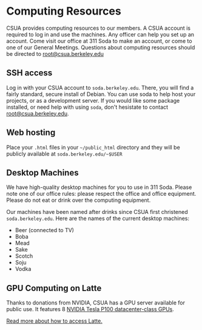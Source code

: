 Computing Resources
===================

CSUA provides computing resources to our members. A CSUA account is required to
log in and use the machines. Any officer can help you set up an account. Come
visit our office at 311 Soda to make an account, or come to one of our General
Meetings. Questions about computing resources should be directed to
root@csua.berkeley.edu

## SSH access

Log in with your CSUA account to `soda.berkeley.edu`. There, you will find a
fairly standard, secure install of Debian. You can use soda to help host your
projects, or as a development server. If you would like some package installed,
or need help with using `soda`, don't hesistate to contact
root@csua.berkeley.edu.

## Web hosting

Place your `.html` files in your `~/public_html` directory and they will be
publicly available at `soda.berkeley.edu/~$USER`

## Desktop Machines

We have high-quality desktop machines for you to use in 311 Soda. Please note
one of our office rules: please respect the office and office equipment. Please
do not eat or drink over the computing equipment.

Our machines have been named after drinks since CSUA first christened
`soda.berkeley.edu`. Here are the names of the current desktop machines:

- Beer (connected to TV)
- Boba
- Mead
- Sake
- Scotch
- Soju
- Vodka

## GPU Computing on Latte

Thanks to donations from NVIDIA, CSUA has a GPU server available for public
use. It features 8 [NVIDIA Tesla P100 datacenter-class GPUs][1].

[Read more about how to access Latte.][2]

[1]: http://www.nvidia.com/object/tesla-p100.html
[2]: https://github.com/CSUA/slurm-docker-cluster/blob/master/README.md

